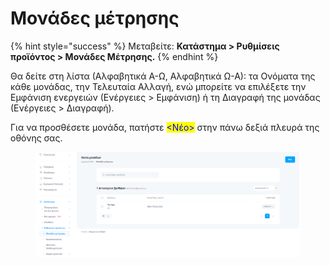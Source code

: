 # Μονάδες μέτρησης

{% hint style="success" %}
Μεταβείτε: **Κατάστημα > Ρυθμίσεις προϊόντος > Μονάδες Μέτρησης.**
{% endhint %}

Θα δείτε στη λίστα (Αλφαβητικά Α-Ω, Αλφαβητικά Ω-Α): τα Ονόματα της κάθε μονάδας, την Τελευταία Αλλαγή, ενώ μπορείτε να επιλέξετε την Εμφάνιση ενεργειών (Ενέργειες > Εμφάνιση) ή τη Διαγραφή της μονάδας (Ενέργειες > Διαγραφή).

Για να προσθέσετε μονάδα, πατήστε <mark style="color:blue;"><Νέο></mark> στην πάνω δεξιά πλευρά της οθόνης σας.

<figure><img src="../.gitbook/assets/ScreenHunter 31.png" alt=""><figcaption></figcaption></figure>
